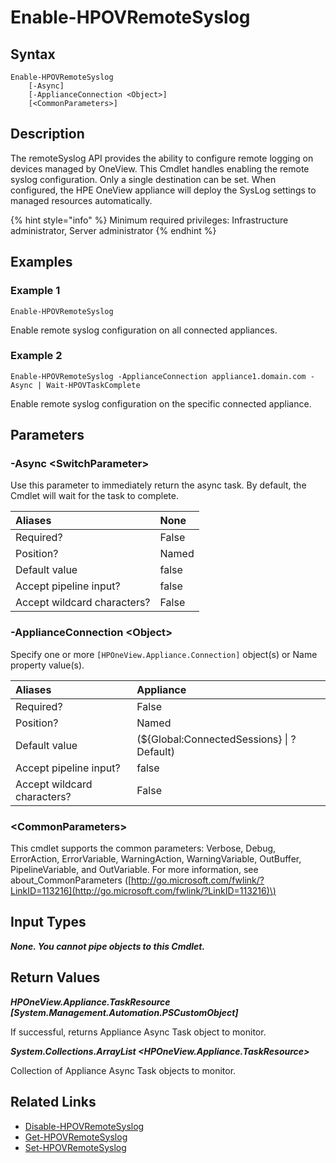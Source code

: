 ﻿---
description: Enable remote syslog.
---

# Enable-HPOVRemoteSyslog

## Syntax

```text
Enable-HPOVRemoteSyslog
    [-Async]
    [-ApplianceConnection <Object>]
    [<CommonParameters>]
```

## Description

The remoteSyslog API provides the ability to configure remote logging on devices managed by OneView.  This Cmdlet handles enabling the remote syslog configuration.  Only a single destination can be set.  When configured, the HPE OneView appliance will deploy the SysLog settings to managed resources automatically.

{% hint style="info" %}
Minimum required privileges: Infrastructure administrator, Server administrator
{% endhint %}

## Examples

###  Example 1 

```text
Enable-HPOVRemoteSyslog
```

Enable remote syslog configuration on all connected appliances.

###  Example 2 

```text
Enable-HPOVRemoteSyslog -ApplianceConnection appliance1.domain.com -Async | Wait-HPOVTaskComplete
```

Enable remote syslog configuration on the specific connected appliance.

## Parameters

### -Async &lt;SwitchParameter&gt;

Use this parameter to immediately return the async task.  By default, the Cmdlet will wait for the task to complete.

| Aliases | None |
| :--- | :--- |
| Required? | False |
| Position? | Named |
| Default value | false |
| Accept pipeline input? | false |
| Accept wildcard characters? | False |

### -ApplianceConnection &lt;Object&gt;

Specify one or more `[HPOneView.Appliance.Connection]` object(s) or Name property value(s).

| Aliases | Appliance |
| :--- | :--- |
| Required? | False |
| Position? | Named |
| Default value | (${Global:ConnectedSessions} &vert; ? Default) |
| Accept pipeline input? | false |
| Accept wildcard characters? | False |

### &lt;CommonParameters&gt;

This cmdlet supports the common parameters: Verbose, Debug, ErrorAction, ErrorVariable, WarningAction, WarningVariable, OutBuffer, PipelineVariable, and OutVariable. For more information, see about\_CommonParameters \([http://go.microsoft.com/fwlink/?LinkID=113216](http://go.microsoft.com/fwlink/?LinkID=113216)\)

## Input Types

_**None. You cannot pipe objects to this Cmdlet.**_

## Return Values

_**HPOneView.Appliance.TaskResource [System.Management.Automation.PSCustomObject]**_

If successful, returns Appliance Async Task object to monitor.

_**System.Collections.ArrayList <HPOneView.Appliance.TaskResource>**_

Collection of Appliance Async Task objects to monitor.

## Related Links

* [Disable-HPOVRemoteSyslog](disable-hpovremotesyslog.md)
* [Get-HPOVRemoteSyslog](get-hpovremotesyslog.md)
* [Set-HPOVRemoteSyslog](set-hpovremotesyslog.md)
